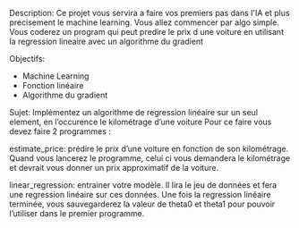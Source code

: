 Description:
Ce projet vous servira a faire vos premiers pas dans l'IA et plus precisement le machine learning. Vous allez commencer par algo simple. Vous coderez un program qui peut predire le prix d une voiture en utilisant la regression lineaire avec un algorithme du gradient

Objectifs:
- Machine Learning
- Fonction linéaire
- Algorithme du gradient

Sujet:
Implémentez un algorithme de regression linéaire sur un seul element, en l’occurence
le kilométrage d’une voiture Pour ce faire vous devez faire 2 programmes :

estimate_price: prédire le prix d’une voiture en fonction
de son kilométrage. Quand vous lancerez le programme, celui ci vous demandera le
kilométrage et devrait vous donner un prix approximatif de la voiture.

linear_regression: entrainer votre modèle. Il lira le jeu de
données et fera une regression linéaire sur ces données.
Une fois la regression linéaire terminée, vous sauvegarderez la valeur de theta0 et
theta1 pour pouvoir l’utiliser dans le premier programme.
